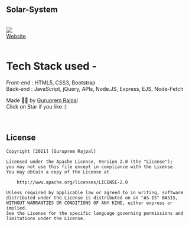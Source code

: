## Solar-System

<br>
<img src="solar_system.gif"> </img>
<br>
<a href="https://solarsystem.gurupremrajpal.repl.co"> Website </a>
<br>
<br>

# Tech Stack used - 
Front-end : HTML5, CSS3, Bootstrap <br>
Back-end : JavaScript, jQuery, APIs, Node.JS, Express, EJS, Node-Fetch <br>

Made ✌🏻 by <a href="https://www.linkedin.com/in/guruprem-singh-rajpal-67b486122/"> Guruprem Rajpal </a>
<br>
Click on Star if you like :)
<br>
<br>
<br>
## License

    Copyright [2021] [Guruprem Rajpal]

    Licensed under the Apache License, Version 2.0 (the "License");
    you may not use this file except in compliance with the License.
    You may obtain a copy of the License at

        http://www.apache.org/licenses/LICENSE-2.0

    Unless required by applicable law or agreed to in writing, software
    distributed under the License is distributed on an "AS IS" BASIS,
    WITHOUT WARRANTIES OR CONDITIONS OF ANY KIND, either express or implied.
    See the License for the specific language governing permissions and
    limitations under the License.


